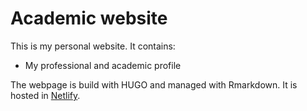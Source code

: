 # Academic website

This is my personal website. It contains:

* My professional and academic profile

The webpage is build with HUGO and managed with Rmarkdown. It is hosted in [Netlify](https://daniel-estevezbarcia.netlify.app/).
